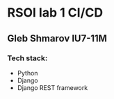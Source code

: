 # RSOI lab 1 CI/CD
## Gleb Shmarov IU7-11M

### Tech stack: 
* Python
* Django
* Django REST framework
